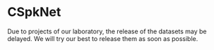 # CSpkNet
Due to projects of our laboratory, the release of the datasets may be delayed. We will try our best to release them as soon as possible.
